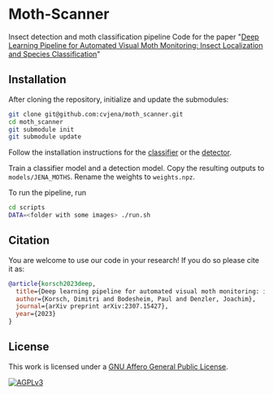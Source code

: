 # Moth-Scanner

Insect detection and moth classification pipeline
Code for the paper "[Deep Learning Pipeline for Automated Visual Moth Monitoring: Insect Localization and Species Classification](https://arxiv.org/abs/2307.15427)"

## Installation
After cloning the repository, initialize and update the submodules:

```bash
git clone git@github.com:cvjena/moth_scanner.git
cd moth_scanner
git submodule init
git submodule update
```

Follow the installation instructions for the [classifier](https://github.com/cvjena/moth_classifier#installation) or the [detector](https://github.com/cvjena/moth_detector#installation).

Train a classifier model and a detection model. Copy the resulting outputs to `models/JENA_MOTHS`.
Rename the weights to `weights.npz`.

To run the pipeline, run

```bash
cd scripts
DATA=<folder with some images> ./run.sh
```

## Citation
You are welcome to use our code in your research! If you do so please cite it as:

```bibtex
@article{korsch2023deep,
  title={Deep learning pipeline for automated visual moth monitoring: insect localization and species classification},
  author={Korsch, Dimitri and Bodesheim, Paul and Denzler, Joachim},
  journal={arXiv preprint arXiv:2307.15427},
  year={2023}
}
```

## License
This work is licensed under a [GNU Affero General Public License][agplv3].

[![AGPLv3][agplv3-image]][agplv3]

[agplv3]: https://www.gnu.org/licenses/agpl-3.0.html
[agplv3-image]: https://www.gnu.org/graphics/agplv3-88x31.png
